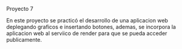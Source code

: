 Proyecto 7

En este proyecto se practicó el desarrollo de una aplicacion web deplegando graficos e insertando botones, ademas, se incorpora la aplicacion web al serviico de render para que se pueda acceder publicamente.
